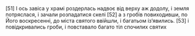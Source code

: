 [51] І ось завіса у храмі роздерлась надвоє від верху аж додолу, і земля потряслася, і зачали розпадатися скелі
[52] а з гробів повиходивши, по Його воскресенні, до міста святого ввійшли, і багатьом із’явились.
[53] і повідкривались гроби, і повставало багато тіл спочилих святих